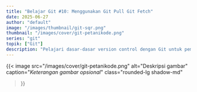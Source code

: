 ```yaml
---
title: "Belajar Git #10: Menggunakan Git Pull Git Fetch"
date: 2025-06-27
author: "default"
image: "/images/thumbnail/git-sqr.png"
thumbnail: "/images/cover/git-petanikode.png"
series: "git"
topik: ["Git"]
description: "Pelajari dasar-dasar version control dengan Git untuk pemula."
---
```


{{< image 
    src="/images/cover/git-petanikode.png" 
    alt="Deskripsi gambar" 
    caption="*Keterangan gambar opsional*" 
    class="rounded-lg shadow-md"
>}}